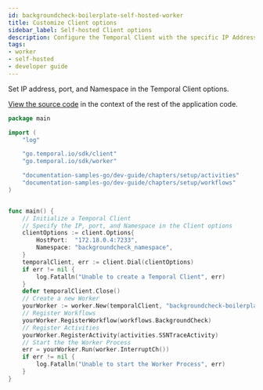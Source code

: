 ```yaml
---
id: backgroundcheck-boilerplate-self-hosted-worker
title: Customize Client options
sidebar_label: Self-hosted Client options
description: Configure the Temporal Client with the specific IP Address of the Temporal Server on your network.
tags:
- worker
- self-hosted
- developer guide
---
```


<!-- DO NOT EDIT THIS FILE DIRECTLY.
THIS FILE IS GENERATED from https://github.com/temporalio/documentation/blob/main/sample-apps/go/dev-guide/chapters/setup/self_hosted_worker/main.go. -->

Set IP address, port, and Namespace in the Temporal Client options.

<div class="copycode-notice-container"><a href="https://github.com/temporalio/documentation/blob/main/sample-apps/go/dev-guide/chapters/setup/self_hosted_worker/main.go">View the source code</a> in the context of the rest of the application code.</div>

```go
package main

import (
	"log"

	"go.temporal.io/sdk/client"
	"go.temporal.io/sdk/worker"

	"documentation-samples-go/dev-guide/chapters/setup/activities"
	"documentation-samples-go/dev-guide/chapters/setup/workflows"
)


func main() {
	// Initialize a Temporal Client
	// Specify the IP, port, and Namespace in the Client options
	clientOptions := client.Options{
		HostPort:  "172.18.0.4:7233",
		Namespace: "backgroundcheck_namespace",
	}
	temporalClient, err := client.Dial(clientOptions)
	if err != nil {
		log.Fatalln("Unable to create a Temporal Client", err)
	}
	defer temporalClient.Close()
	// Create a new Worker
	yourWorker := worker.New(temporalClient, "backgroundcheck-boilerplate-task-queue-self-hosted", worker.Options{})
	// Register Workflows
	yourWorker.RegisterWorkflow(workflows.BackgroundCheck)
	// Register Activities
	yourWorker.RegisterActivity(activities.SSNTraceActivity)
	// Start the the Worker Process
	err = yourWorker.Run(worker.InterruptCh())
	if err != nil {
		log.Fatalln("Unable to start the Worker Process", err)
	}
}
```

